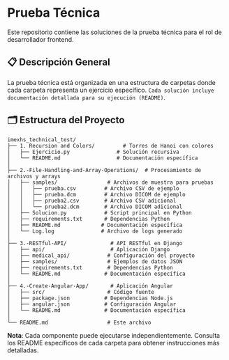 # Prueba Técnica

Este repositorio contiene las soluciones de la prueba técnica para el rol de desarrollador frontend.

## 📋 Descripción General

La prueba técnica está organizada en una estructura de carpetas donde cada carpeta representa un ejercicio específico. `Cada solución incluye documentación detallada para su ejecución (README)`.

## 🗂️ Estructura del Proyecto

```
imexhs_technical_test/
├── 1. Recursion and Colors/         # Torres de Hanoi con colores
│   ├── Ejercicio.py               # Solución recursiva
│   └── README.md                  # Documentación específica
│
├── 2.-File-Handling-and-Array-Operations/  # Procesamiento de archivos y arrays
│   ├── samples/                # Archivos de muestra para pruebas
│   │   ├── prueba.csv         # Archivo CSV de ejemplo
│   │   ├── prueba.dcm         # Archivo DICOM de ejemplo
│   │   ├── prueba2.csv        # Archivo CSV adicional
│   │   └── prueba2.dcm        # Archivo DICOM adicional
│   ├── Solucion.py            # Script principal en Python
│   ├── requirements.txt       # Dependencias Python
│   ├── README.md             # Documentación específica
│   └── Log.log               # Archivo de logs generado
│
├── 3.-RESTful-API/              # API RESTful en Django
│   ├── api/                     # Aplicación Django
│   ├── medical_api/            # Configuración del proyecto
│   ├── samples/                # Ejemplos de datos JSON
│   ├── requirements.txt        # Dependencias Python
│   └── README.md              # Documentación específica
│
├── 4.-Create-Angular-App/       # Aplicación Angular
│   ├── src/                    # Código fuente
│   ├── package.json           # Dependencias Node.js
│   ├── angular.json           # Configuración Angular
│   └── README.md              # Documentación específica
│
└── README.md                   # Este archivo
```


**Nota**: Cada componente puede ejecutarse independientemente. Consulta los README específicos de cada carpeta para obtener instrucciones más detalladas. 
